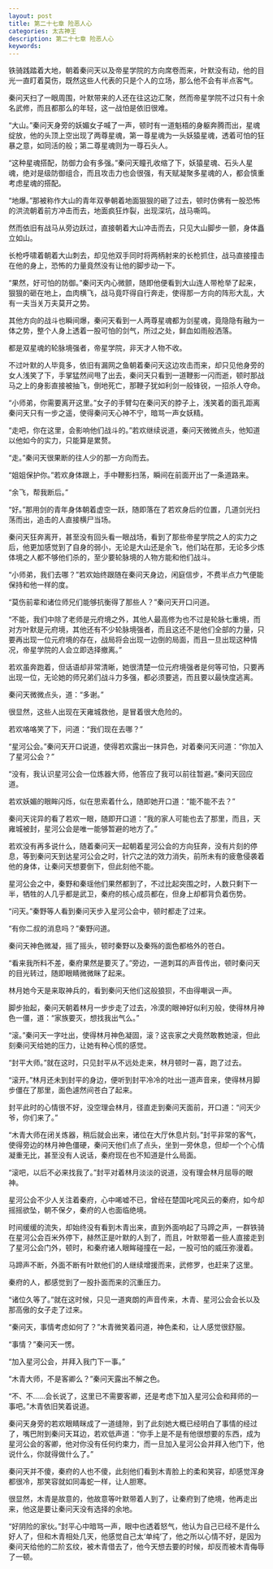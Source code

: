 ```yaml
---
layout: post
title: 第二十七章 险恶人心
categories: 太古神王
description: 第二十七章 险恶人心
keywords:
---
```


铁骑践踏着大地，朝着秦问天以及帝星学院的方向席卷而来，叶默没有动，他的目光一直盯着莫伤，既然这些人代表的只是个人的立场，那么他不会有半点客气。

秦问天扫了一眼周围，叶默带来的人还在往这边汇聚，然而帝星学院不过只有十余名武修，而且都那么的年轻，这一战怕是依旧很难。

“大山。”秦问天身旁的妖媚女子喊了一声，顿时有一道魁梧的身躯奔腾而出，星魂绽放，他的头顶上空出现了两尊星魂，第一尊星魂为一头妖猿星魂，透着可怕的狂暴之意，如同活的般；第二尊星魂则为一尊石头人。

“这种星魂搭配，防御力会有多强。”秦问天瞳孔收缩了下，妖猿星魂、石头人星魂，绝对是级防御组合，而且攻击力也会很强，有天赋凝聚多星魂的人，都会慎重考虑星魂的搭配。

“地爆。”那被称作大山的青年双拳朝着地面狠狠的砸了过去，顿时仿佛有一股恐怖的洪流朝着前方冲击而去，地面疯狂炸裂，出现深坑，战马嘶鸣。

然而依旧有战马从旁边跃过，直接朝着大山冲击而去，只见大山脚步一颤，身体矗立如山。

长枪呼啸着朝着大山刺去，却见他双手同时将两柄射来的长枪抓住，战马直接撞击在他的身上，恐怖的力量竟然没有让他的脚步动一下。

“果然，好可怕的防御。”秦问天内心微颤，随即他便看到大山连人带枪举了起来，狠狠的砸在地上，血肉横飞，战马竟吓得自行奔走，使得那一方向的阵形大乱，大有一夫当关万夫莫开之势。

其他方向的战斗也瞬间爆，秦问天看到一人两尊星魂都为剑星魂，竟隐隐有融为一体之势，整个人身上透着一股可怕的剑气，所过之处，鲜血如雨般洒落。

都是双星魂的轮脉境强者，帝星学院，非天才人物不收。

不过叶默的人毕竟多，依旧有漏网之鱼朝着秦问天这边攻击而来，却只见他身旁的女人浅笑了下，手掌猛然间甩了出去，秦问天只看到一道鞭影一闪而逝，顿时那战马之上的身影直接被抽飞，倒地死亡，那鞭子犹如利剑一般锋锐，一招杀人夺命。

“小师弟，你需要离开这里。”女子的手臂勾在秦问天的脖子上，浅笑着的面孔距离秦问天只有一步之遥，使得秦问天心神不宁，暗骂一声女妖精。

“走吧，你在这里，会影响他们战斗的。”若欢继续说道，秦问天微微点头，他知道以他如今的实力，只能算是累赘。

“走。”秦问天很果断的往人少的那一方向而去。

“姐姐保护你。”若欢身体跟上，手中鞭影扫荡，瞬间在前面开出了一条道路来。

“余飞，帮我断后。”

“好。”那用剑的青年身体朝着虚空一跃，随即落在了若欢身后的位置，几道剑光扫荡而出，追击的人直接横尸当场。

秦问天狂奔离开，甚至没有回头看一眼战场，看到了那些帝星学院之人的实力之后，他更加感觉到了自身的弱小，无论是大山还是余飞，他们站在那，无论多少炼体境之人都不够他们杀的，至少要轮脉境的人物方能和他们战斗。

“小师弟，我们去哪？”若欢始终跟随在秦问天身边，闲庭信步，不费半点力气便能保持和他一样的度。

“莫伤前辈和诸位师兄们能够抗衡得了那些人？”秦问天开口问道。

“不能，我们中除了老师是元府境之外，其他人最高修为也不过是轮脉七重境，而对方叶默是元府境，其他还有不少轮脉境强者，而且这还不是他们全部的力量，只要再出现一位元府境的存在，战局将会出现一边倒的局面，而且一旦出现这种情况，帝星学院的人会立即选择撤离。”

若欢虽奔跑着，但话语却非常清晰，她很清楚一位元府境强者是何等可怕，只要再出现一位，无论她的师兄弟们战斗力多强，都必须要逃，而且要以最快度逃离。

秦问天微微点头，道：“多谢。”

很显然，这些人出现在天雍城救他，是冒着很大危险的。

若欢咯咯笑了下，问道：“我们现在去哪？”

“星河公会。”秦问天开口说道，使得若欢露出一抹异色，对着秦问天问道：“你加入了星河公会？”

“没有，我认识星河公会一位炼器大师，他答应了我可以前往暂避。”秦问天回应道。

若欢妖媚的眼眸闪烁，似在思索着什么，随即她开口道：“能不能不去？”

秦问天诧异的看了若欢一眼，随即开口道：“我的家人可能也去了那里，而且，天雍城被封，星河公会是唯一能够暂避的地方了。”

若欢没有再多说什么，随着秦问天一起朝着星河公会的方向狂奔，没有片刻的停息，等到秦问天到达星河公会之时，针穴之法的效力消失，前所未有的疲惫侵袭着他的身体，让秦问天想要倒下，但此刻他不能。

星河公会之中，秦野和秦瑶他们果然都到了，不过比起突围之时，人数只剩下一半，牺牲的人几乎都是武卫，秦府的核心成员都在，但身上却都背负着伤势。

“问天。”秦野等人看到秦问天步入星河公会中，顿时都走了过来。

“有你二叔的消息吗？”秦野问道。

秦问天神色微凝，摇了摇头，顿时秦野以及秦殇的面色都格外的苍白。

“看来我所料不差，秦府果然是要灭了。”旁边，一道刺耳的声音传出，顿时秦问天的目光转过，随即眼睛微微眯了起来。

林月她今天是来取神兵的，看到秦问天他们这般狼狈，不由得嘲讽一声。

脚步抬起，秦问天朝着林月一步步走了过去，冷漠的眼神好似利刃般，使得林月神色一僵，道：“家族要灭，想找我出气么。”

“滚。”秦问天一字吐出，使得林月神色凝固，滚？这丧家之犬竟然敢教她滚，但此刻秦问天给她的压力，让她有种心慌的感觉。

“封平大师。”就在这时，只见封平从不远处走来，林月顿时一喜，跑了过去。

“滚开。”林月还未到封平的身边，便听到封平冷冷的吐出一道声音来，使得林月脚步僵在了那里，面色遽然间苍白了起来。

封平此时的心情很不好，没空理会林月，径直走到秦问天面前，开口道：“问天少爷，你们来了。”

“木青大师在闭关炼器，稍后就会出来，诸位在大厅休息片刻。”封平非常的客气，使得旁边的林月神色僵硬，秦问天他们点了点头，坐到一旁休息，但却一个个心情凝重无比，甚至没有人说话，秦府现在也不知道是什么局面。

“滚吧，以后不必来找我了。”封平对着林月淡淡的说道，没有理会林月屈辱的眼神。

星河公会不少人关注着秦府，心中唏嘘不已，曾经在楚国叱咤风云的秦府，如今却摇摇欲坠，朝不保夕，秦府的人也面临绝境。

时间缓缓的流失，却始终没有看到木青出来，直到外面响起了马蹄之声，一群铁骑在星河公会百米外停下，赫然正是叶默的人到了，而且，叶默带着一些人直接走到了星河公会门外，顿时，和秦府诸人眼眸碰撞在一起，一股可怕的威压弥漫着。

马蹄声不断，外面不断有叶默他们的人继续增援而来，武修罗，也赶来了这里。

秦府的人，都感觉到了一股扑面而来的沉重压力。

“诸位久等了。”就在这时候，只见一道爽朗的声音传来，木青、星河公会会长以及那高傲的女子走了过来。

“秦问天，事情考虑如何了？”木青微笑着问道，神色柔和，让人感觉很舒服。

“事情？”秦问天一愣。

“加入星河公会，并拜入我门下一事。”

“木青大师，不是客卿么？”秦问天露出不解之色。

“不、不……会长说了，这里已不需要客卿，还是考虑下加入星河公会和拜师的一事吧。”木青依旧笑着说道。

秦问天身旁的若欢眼睛眯成了一道缝隙，到了此刻她大概已经明白了事情的经过了，嘴巴附到秦问天耳边，若欢低声道：“你手上是不是有他很想要的东西，成为星河公会的客卿，他对你没有任何约束力，而一旦加入星河公会并拜入他门下，他说什么，你就得做什么了。”

秦问天并不傻，秦府的人也不傻，此刻他们看到木青脸上的柔和笑容，却感觉浑身都很冷，那笑容就如同毒蛇一样，让人胆寒。

很显然，木青是故意的，他故意等叶默带着人到了，让秦府到了绝境，他再走出来，他这是要让秦问天没有选择的余地。

“好阴险的家伙。”封平心中暗骂一声，眼中也透着怒气，他认为自己已经不是什么好人了，但和木青相处几天，他感觉自己太‘单纯’了，他之所以心情不好，是因为秦问天给他的二阶玄纹，被木青借去了，他今天想去要的时候，却反而被木青侮辱了一顿。
